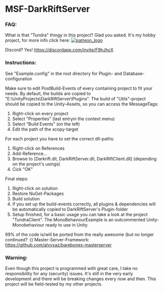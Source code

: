 # MSF-DarkRiftServer


### FAQ:
What is that "Tundra" thingy in this project? Glad you asked. It's my hobby project, for more info click here:
[![patreon_logo](https://user-images.githubusercontent.com/1029673/28471651-be40a2ea-6e35-11e7-9b01-e1b4a7d533b3.png)](https://www.patreon.com/proepkes)

Discord? Yes! https://discordapp.com/invite/F9hJhcX

### Instructions:

See "Example.config" in the root directory for Plugin- and Database-configuration

Make sure to edit PostBuild-Events of every containing project to fit your needs. By default, the builds are copied to "E:\UnityProjects\DarkRiftServer\Plugins". The build of "Utils"-project should be copied to the Unity-Assets, so you can access the MessageTags:
1. Right-click on every project
1. Select "Properties" (last entryin the context menu)
1. Select "Build Events" (on the left)
1. Edit the path of the xcopy-target

For each project you have to set the correct dll-paths:
1. Right-click on References
1. Add-Reference...
1. Browse to [Darkrift.dll, DarkRiftServer.dll, DarkRiftClient.dll] (depending on the project's usings)
1. Cick "OK"

Final steps:
1. Right-click on solution
1. Restore NuGet-Packages
1. Build solution
1. If you set up the build-events correctly, all plugins & dependencies will be automatically copied to DarkRiftServer's Plugin-folder
1. Setup finished, for a basic usage you can take a look at the project "TundraClient". The MonoBehaviourExample is an outcommented Unity-Monobehaviour ready to use in Unity.

99% of the code is/will be ported from the really awesome (but no longer continued? :() Master-Server-Framework: https://github.com/alvyxaz/barebones-masterserver

### Warning:

Even though this project is programmed with great care, I take no responsibility for any (security) issues. It's still in the very early development and there will be breaking changes every now and then. This project will be field-tested by my other projects.
